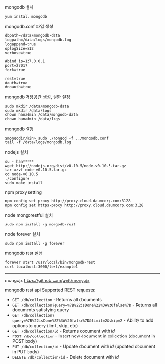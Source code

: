 mongodb 설치
```shell
yum install mongodb
```

mongodb.conf 파일 생성
```
dbpath=/data/mongodb-data
logpath=/data/logs/mongodb.log
logappend=true
oplogSize=512
verbose=true

#bind_ip=127.0.0.1
port=27017
fork=true

rest=true
#auth=true
#noauth=true
```

mongodb 저장공간 생성, 권한 설정 
```shell
sudo mkdir /data/mongodb-data
sudo mkdir /data/logs
chown hanadmin /data/mongodb-data
chown hanadmin /data/logs
```

mongodb 실행
```shell
$mongodir/bin> sudo ./mongod -f ../mongodb.conf
tail -f /data/logs/mongodb.log 
```

nodejs 설치
```shell
su - han*****
wget http://nodejs.org/dist/v0.10.5/node-v0.10.5.tar.gz
tar xzvf node-v0.10.5.tar.gz
cd node-v0.10.5
./configure
sudo make install
```

npm proxy setting
```shell
npm config set proxy http://proxy.cloud.daumcorp.com:3128 
npm config set https-proxy http://proxy.cloud.daumcorp.com:3128 
```

node mongorestful 설치
```shell
sudo npm install -g mongodb-rest
```

node forever 설치
```shell
sudo npm install -g forever
```

mongodb rest 실행
```shell
forever start /usr/local/bin/mongodb-rest
curl localhost:3000/test/example1
```

-----

mongojs
https://github.com/gett/mongojs


mongodb rest api
Supported REST requests:

* `GET /db/collection` - Returns all documents
* `GET /db/collection?query=%7B%22isDone%22%3A%20false%7D` - Returns all documents satisfying query
* `GET /db/collection?query=%7B%22isDone%22%3A%20false%7D&limit=2&skip=2` - Ability to add options to query (limit, skip, etc)
* `GET /db/collection/id` - Returns document with _id_
* `POST /db/collection` - Insert new document in collection (document in POST body)
* `PUT /db/collection/id` - Update document with _id_ (updated document in PUT body)
* `DELETE /db/collection/id` - Delete document with _id_
